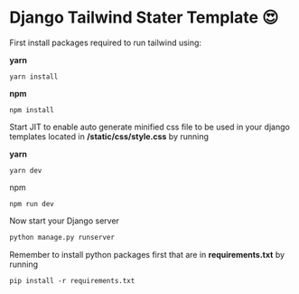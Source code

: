 # Django Tailwind Stater Template 😍


First install packages required to run tailwind using:

<b>yarn</b>
```
yarn install
```
<b>npm</b>
```
npm install
```
Start JIT to enable auto generate minified css file to be used in your django templates located in <b>/static/css/style.css</b> by running

<b>yarn</b>
```
yarn dev
```
npm</b>
```
npm run dev
```

Now start your Django server

```bash
python manage.py runserver
```

Remember to install python packages first that are in <b>requirements.txt</b> by running

```
pip install -r requirements.txt
```
